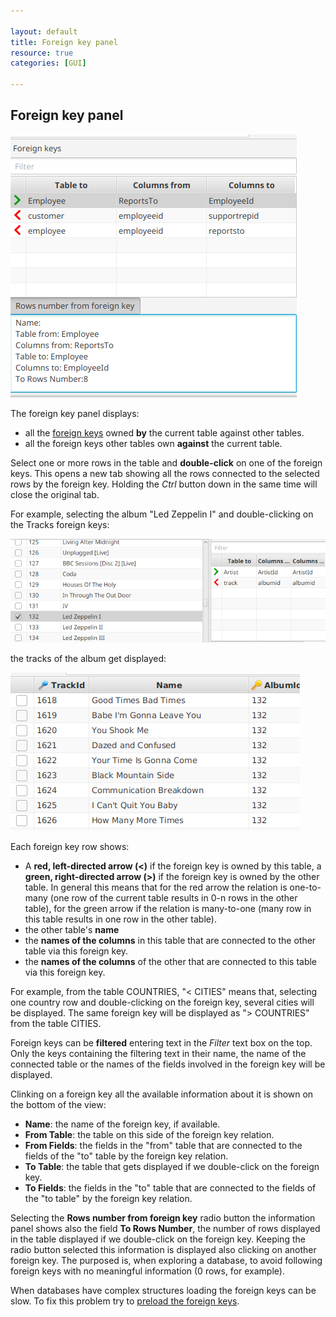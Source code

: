 ```yaml
---

layout: default
title: Foreign key panel
resource: true
categories: [GUI]

---
```


## Foreign key panel


![Foreign keys](images/foreignkeys.png)

The foreign key panel displays:
* all the [foreign keys](ForeignKeys) owned **by** the current table against other tables.
* all the foreign keys other tables own **against** the current table.

Select one or more rows in the table and **double-click** on one of the foreign keys.
This opens a new tab showing all the rows connected to the selected rows by the foreign key.
Holding the _Ctrl_ button down in the same time will close the original tab.

For example, selecting the album "Led Zeppelin I" and double-clicking on the Tracks foreign keys:

![Foreign keys from](images/foreignKeysFrom.png)

the tracks of the album get displayed:

![Foreign keys to](images/foreignKeysTo.png)

Each foreign key row shows:
* A **red, left-directed arrow (<)** if the foreign key is owned by this table, a **green, right-directed arrow (>)** if the foreign key is owned by the other table. 
In general this means that for the red arrow the relation is one-to-many (one row of the current table results
in 0-n rows in the other table), for the green arrow if the relation is many-to-one (many row in this table results in one row in the other table).
* the other table's **name**
* the **names of the columns** in this table that are connected to the other table via this foreign key.
* the **names of the columns** of the other that are connected to this table via this foreign key.

For example, from the table COUNTRIES, "< CITIES" means that, selecting one country row and double-clicking on the foreign key, several cities will be displayed.
The same foreign key will be displayed as "> COUNTRIES" from the table CITIES.


Foreign keys can be **filtered** entering text in the _Filter_ text box on the top. 
Only the keys containing the filtering text in their name, the name of the connected table 
or the names of the fields involved in the foreign key will be displayed.

Clinking on a foreign key all the available information about it is shown on the bottom
of the view:
* **Name**: the name of the foreign key, if available.
* **From Table**: the table on this side of the foreign key relation.
* **From Fields**: the fields in the "from" table that are connected to the fields of 
the "to" table by the foreign key relation.
* **To Table**: the table that gets displayed if we double-click on the foreign key.
* **To Fields**: the fields in the "to" table that are connected to the fields of
  the "to table" by the foreign key relation.

Selecting the **Rows number from foreign key** radio button the information panel shows also the
field **To Rows Number**, the number of rows displayed in the table displayed
if we double-click on the foreign key. Keeping the radio button selected this information
is displayed also clicking on another foreign key. The purposed is, when exploring a 
database, to avoid following foreign keys with no meaningful information (0 rows, for example).


When databases have complex structures loading the foreign keys can be slow.
To fix this problem try to [preload the foreign keys](Foreign-keys-preloading).
